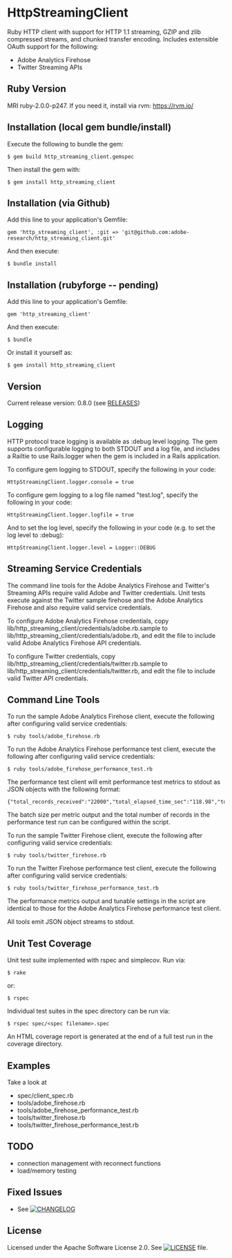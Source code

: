 # HttpStreamingClient

Ruby HTTP client with support for HTTP 1.1 streaming, GZIP and zlib compressed streams, and chunked transfer encoding. Includes extensible OAuth support for the following:

* Adobe Analytics Firehose
* Twitter Streaming APIs

## Ruby Version

MRI ruby-2.0.0-p247. If you need it, install via rvm: https://rvm.io/

## Installation (local gem bundle/install)

Execute the following to bundle the gem:

    $ gem build http_streaming_client.gemspec

Then install the gem with:

    $ gem install http_streaming_client

## Installation (via Github)

Add this line to your application's Gemfile:

    gem 'http_streaming_client', :git => 'git@github.com:adobe-research/http_streaming_client.git'

And then execute:

    $ bundle install

## Installation (rubyforge -- pending)

Add this line to your application's Gemfile:

    gem 'http_streaming_client'

And then execute:

    $ bundle

Or install it yourself as:

    $ gem install http_streaming_client

## Version

Current release version: 0.8.0 (see <a href="https://github.com/adobe-research/http_streaming_client/releases">RELEASES</a>)

## Logging

HTTP protocol trace logging is available as :debug level logging. The gem supports configurable logging to both STDOUT and a log file, and includes a Railtie to use Rails.logger when the gem is included in a Rails application.

To configure gem logging to STDOUT, specify the following in your code:

    HttpStreamingClient.logger.console = true

To configure gem logging to a log file named "test.log", specify the following in your code:

    HttpStreamingClient.logger.logfile = true

And to set the log level, specify the following in your code (e.g. to set the log level to :debug):

    HttpStreamingClient.logger.level = Logger::DEBUG

## Streaming Service Credentials

The command line tools for the Adobe Analytics Firehose and Twitter's Streaming APIs require valid Adobe and Twitter credentials. Unit tests execute against the Twitter sample firehose and the Adobe Analytics Firehose and also require valid service credentials.

To configure Adobe Analytics Firehose credentials, copy lib/http_streaming_client/credentials/adobe.rb.sample to lib/http_streaming_client/credentials/adobe.rb, and edit the file to include valid Adobe Analytics Firehose API credentials.

To configure Twitter credentials, copy lib/http_streaming_client/credentials/twitter.rb.sample to lib/http_streaming_client/credentials/twitter.rb, and edit the file to include valid Twitter API credentials.

## Command Line Tools

To run the sample Adobe Analytics Firehose client, execute the following after configuring valid service credentials:

    $ ruby tools/adobe_firehose.rb

To run the Adobe Analytics Firehose performance test client, execute the following after configuring valid service credentials:

    $ ruby tools/adobe_firehose_performance_test.rb

The performance test client will emit performance test metrics to stdout as JSON objects with the following format:

    {"total_records_received":"22000","total_elapsed_time_sec":"118.98","total_records_per_sec":"184.9","total_kbytes_per_sec":"307.5","interval_records_received":1000,"interval_elapsed_time_sec":"5.0","interval_records_per_sec":"200.15","interval_kbytes_per_sec":"331.89"}

The batch size per metric output and the total number of records in the performance test run can be configured within the script.

To run the sample Twitter Firehose client, execute the following after configuring valid service credentials:

    $ ruby tools/twitter_firehose.rb

To run the Twitter Firehose performance test client, execute the following after configuring valid service credentials:

    $ ruby tools/twitter_firehose_performance_test.rb

The performance metrics output and tunable settings in the script are identical to those for the Adobe Analytics Firehose performance test client.

All tools emit JSON object streams to stdout.

## Unit Test Coverage

Unit test suite implemented with rspec and simplecov. Run via:

    $ rake
or:

    $ rspec

Individual test suites in the spec directory can be run via:

    $ rspec spec/<spec filename>.spec

An HTML coverage report is generated at the end of a full test run in the coverage directory.

## Examples

Take a look at

* spec/client_spec.rb
* tools/adobe_firehose.rb
* tools/adobe_firehose_performance_test.rb
* tools/twitter_firehose.rb
* tools/twitter_firehose_performance_test.rb

## TODO

* connection management with reconnect functions
* load/memory testing

## Fixed Issues

* See [![CHANGELOG](CHANGELOG)](CHANGELOG)

## License

Licensed under the Apache Software License 2.0. See [![LICENSE](LICENSE)](LICENSE) file.
